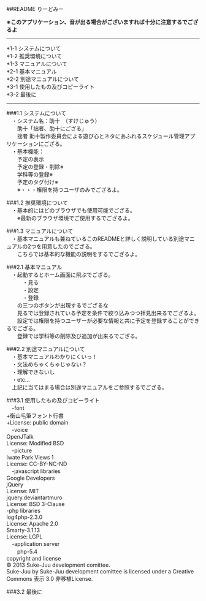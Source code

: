 ##README りーどみー

__※このアプリケーション、音が出る場合がございますれば十分に注意するでござるよ__  

******
  *1-1 システムについて  
  *1-2 推奨環境について  
  *1-3 マニュアルについて  
  *2-1 基本マニュアル  
  *2-2 別途マニュアルについて  
  *3-1 使用したもの及びコピーライト  
  *3-2 最後に  
******

###1.1 システムについて  
　・システム名：助十　（すけじゅう）  
　　助十「拙者、助十にござる」  
　　拙者 助十製作委員会による遊び心とネタにあふれるスケジュール管理アプリケーションにござる。  
　・基本機能：  
　　予定の表示  
　　予定の登録・削除※  
　　学科等の登録※  
　　予定のタグ付け※  
　　※・・・権限を持つユーザのみでござるよ。

###1.2 推奨環境について  
　・基本的にはどのブラウザでも使用可能でござる。  
　　※最新のブラウザ環境でご使用するでござるよ。

###1.3 マニュアルについて  
　・基本マニュアルも兼ねているこのREADMEと詳しく説明している別途マニュアルの2つを用意したのでござる。  
　　こちらでは基本的な機能の説明をするでござるよ。  

###2.1 基本マニュアル  
　・起動するとホーム画面に飛ぶでござる。  
　　　・見る  
　　　・設定  
　　　・登録  
　　の三つのボタンが出現するでござるな  
　　見るでは登録されている予定を条件で絞り込みつつ拝見出来るでござるよ。  
　　設定では権限を持つユーザーが必要な情報と共に予定を登録することができるでござる。  
　　登録では学科等の削除及び追加が出来るでござる。  

###2.2 別途マニュアルについて  
　・基本マニュアルわかりにくいっ！  
　・文法めちゃくちゃじゃない？  
　・理解できないし  
　・etc...  
　上記に当てはまる場合は別途マニュアルをご参照するでござる。

###3.1 使用したもの及びコピーライト  
　-font  
    +衡山毛筆フォント行書  
    +License: public domain    
　-voice  
    OpenJTalk  
    License: Modified BSD    
　-picture  
    Iwate Park Views 1  
    License: CC-BY-NC-ND    
　-javascript libraries  
    Google Developers    
    jQuery  
    License: MIT    
    jquery.deviantartmuro  
    License: BSD 3-Clause    
  -php libraries  
    log4php-2.3.0  
    License: Apache 2.0    
    Smarty-3.1.13  
    License: LGPL    
　-application server  
　　php-5.4      
copyright and license  
© 2013 Suke-Juu development comittee.  
Suke-Juu by Suke-Juu development comittee is licensed under a Creative Commons 表示 3.0 非移植License.

###3.2 最後に  
